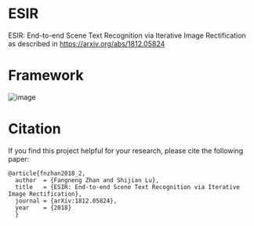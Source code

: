 # ESIR
ESIR: End-to-end Scene Text Recognition via Iterative Image Rectification as described in https://arxiv.org/abs/1812.05824


# Framework
![image](https://github.com/fnzhan/ESIR/blob/master/introduction.jpg)

# Citation
If you find this project helpful for your research, please cite the following paper:
```
@article{fnzhan2018_2,
  author  = {Fangneng Zhan and Shijian Lu},
  title   = {ESIR: End-to-end Scene Text Recognition via Iterative Image Rectification},
  journal = {arXiv:1812.05824},
  year    = {2018}
  }
```
